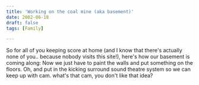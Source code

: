 ```yaml
---
title: 'Working on the coal mine (aka basement)'
date: 2002-06-18
draft: false
tags: [Family]

---
```


So for all of you keeping score at home (and I know that there's actually none of you.. because nobody visits this site!), here's how our basement is coming along: Now we just have to paint the walls and put something on the floors. Oh, and put in the kicking surround sound theatre system so we can keep up with cam. what's that cam, you don't like that idea?